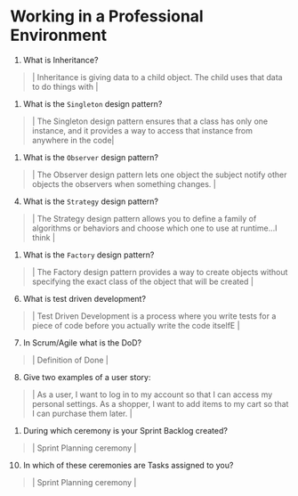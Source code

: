 # Working in a Professional Environment
01. What is Inheritance?

> | Inheritance is giving data to a child object. The child uses that data to do things with |

1.  What is the `Singleton` design pattern?

> | The Singleton design pattern ensures that a class has only one instance, and it provides a way to access that instance from anywhere in the code|

1.  What is the `Observer` design pattern?

> | The Observer design pattern lets one object the subject notify other objects the observers when something changes. |

04. What is the `Strategy` design pattern?

> | The Strategy design pattern allows you to define a family of algorithms or behaviors and choose which one to use at runtime...I think |

1.  What is the `Factory` design pattern?

> | The Factory design pattern provides a way to create objects without specifying the exact class of the object that will be created |

06. What is test driven development?

> | Test Driven Development is a process where you write tests for a piece of code before you actually write the code itselfE |

07. In Scrum/Agile what is the DoD?

> | Definition of Done |

08. Give two examples of a user story:

> | As a user, I want to log in to my account so that I can access my personal settings.
> As a shopper, I want to add items to my cart so that I can purchase them later. |

1.  During which ceremony is your Sprint Backlog created?

> | Sprint Planning ceremony |

10. In which of these ceremonies are Tasks assigned to you?

> | Sprint Planning ceremony  |
